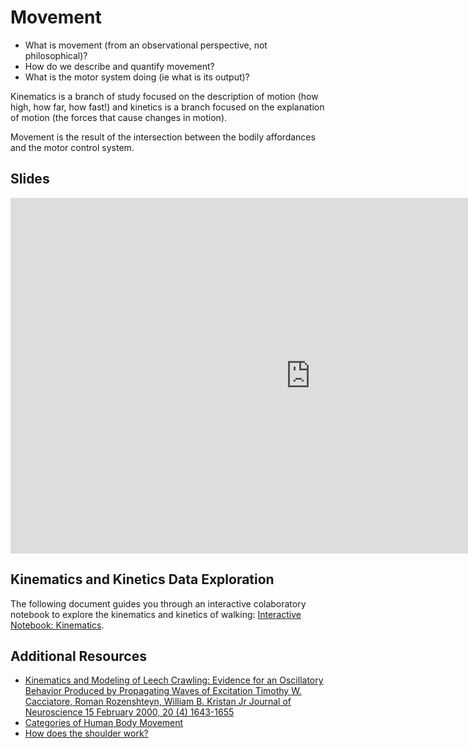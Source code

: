 # Movement

- What is movement (from an observational perspective, not philosophical)?
- How do we describe and quantify movement?
- What is the motor system doing (ie what is its output)?

Kinematics is a branch of study focused on the description of motion (how high, how far, how fast!) and kinetics is a branch focused on the explanation of motion (the forces that cause changes in motion). 

Movement is the result of the intersection between the bodily affordances and the motor control system.

## Slides

<iframe src="https://docs.google.com/presentation/d/e/2PACX-1vT8fm0J1V-QlK5c0klXdbZKFl0G1M76Z_iFvX9TzjSkYWzkPng0Cg6o9YWWLJvRqDjEAuPGuHtH0z7L/embed?" frameborder="0" width="960" height="569" allowfullscreen="true" mozallowfullscreen="true" webkitallowfullscreen="true"></iframe>

## Kinematics and Kinetics Data Exploration

The following document guides you through an interactive colaboratory notebook to explore the kinematics and kinetics of walking: [Interactive Notebook: Kinematics](../executable/NotebookColab_Kinematics_WBDSdataset).


## Additional Resources

- [Kinematics and Modeling of Leech Crawling: Evidence for an Oscillatory Behavior Produced by Propagating Waves of Excitation Timothy W. Cacciatore, Roman Rozenshteyn, William B. Kristan Jr Journal of Neuroscience 15 February 2000, 20 (4) 1643-1655](https://doi.org/10.1523/JNEUROSCI.20-04-01643.2000)
- [Categories of Human Body Movement](https://pressbooks.bccampus.ca/humanbiomechanics/chapter/9-5-types-of-body-movements/)
- [How does the shoulder work?](https://www.ncbi.nlm.nih.gov/books/NBK554696/)